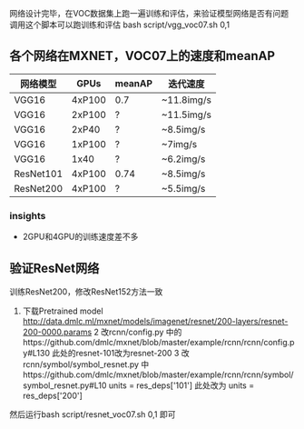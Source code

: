 网络设计完毕，在VOC数据集上跑一遍训练和评估，来验证模型网络是否有问题
调用这个脚本可以跑训练和评估
bash script/vgg_voc07.sh 0,1


## 各个网络在MXNET，VOC07上的速度和meanAP

| 网络模型 | GPUs | meanAP | 迭代速度 |
| ------| ------ | ------ | ------ |
| VGG16 | 4xP100 | 0.7 | ~11.8img/s |
| VGG16 | 2xP100 | ? | ~11.5img/s |
| VGG16 | 2xP40 | ? | ~8.5img/s |
| VGG16 | 1xP100 | ? | ~7img/s |
| VGG16 | 1x40 | ? | ~6.2img/s |
| ResNet101 | 4xP100 | 0.74 | ~8.5img/s |
| ResNet200 | 4xP100 | ? | ~5.5img/s |


### insights
* 2GPU和4GPU的训练速度差不多


## 验证ResNet网络

训练ResNet200，修改ResNet152方法一致
1. 下载Pretrained model
http://data.dmlc.ml/mxnet/models/imagenet/resnet/200-layers/resnet-200-0000.params
2 改rcnn/config.py 中的https://github.com/dmlc/mxnet/blob/master/example/rcnn/rcnn/config.py#L130
此处的resnet-101改为resnet-200
3 改rcnn/symbol/symbol_resnet.py 中https://github.com/dmlc/mxnet/blob/master/example/rcnn/rcnn/symbol/symbol_resnet.py#L10
units = res_deps['101']
此处改为
units = res_deps['200']

然后运行bash script/resnet_voc07.sh 0,1 即可
